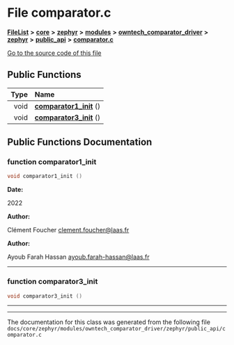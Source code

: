 

# File comparator.c



[**FileList**](files.md) **>** [**core**](dir_771164b9325b04f1442f7a3ffa8ecb89.md) **>** [**zephyr**](dir_09002e7ce91f09aeb040dfd1861a47f4.md) **>** [**modules**](dir_6d0fb8ab814c517e7f155fb837e32f72.md) **>** [**owntech\_comparator\_driver**](dir_5e1fc12cba5504c19e6728f660c9416f.md) **>** [**zephyr**](dir_d1334978536d898e33969dcd9ce58335.md) **>** [**public\_api**](dir_cd6387a1b9260a1118a1ac8d0c26218a.md) **>** [**comparator.c**](comparator_8c.md)

[Go to the source code of this file](comparator_8c_source.md)








































## Public Functions

| Type | Name |
| ---: | :--- |
|  void | [**comparator1\_init**](#function-comparator1_init) () <br> |
|  void | [**comparator3\_init**](#function-comparator3_init) () <br> |




























## Public Functions Documentation




### function comparator1\_init 

```C++
void comparator1_init () 
```





**Date:**

2022 




**Author:**

Clément Foucher [clement.foucher@laas.fr](mailto:clement.foucher@laas.fr) 




**Author:**

Ayoub Farah Hassan [ayoub.farah-hassan@laas.fr](mailto:ayoub.farah-hassan@laas.fr) 





        

<hr>



### function comparator3\_init 

```C++
void comparator3_init () 
```




<hr>

------------------------------
The documentation for this class was generated from the following file `docs/core/zephyr/modules/owntech_comparator_driver/zephyr/public_api/comparator.c`

